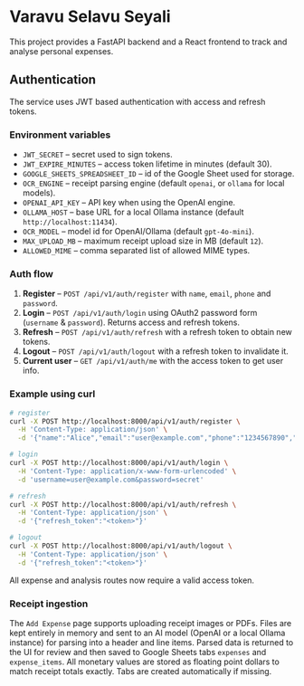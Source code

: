 # Varavu Selavu Seyali

This project provides a FastAPI backend and a React frontend to track and analyse personal expenses.

## Authentication

The service uses JWT based authentication with access and refresh tokens.

### Environment variables
- `JWT_SECRET` – secret used to sign tokens.
- `JWT_EXPIRE_MINUTES` – access token lifetime in minutes (default 30).
- `GOOGLE_SHEETS_SPREADSHEET_ID` – id of the Google Sheet used for storage.
- `OCR_ENGINE` – receipt parsing engine (default `openai`, or `ollama` for local models).
- `OPENAI_API_KEY` – API key when using the OpenAI engine.
- `OLLAMA_HOST` – base URL for a local Ollama instance (default `http://localhost:11434`).
- `OCR_MODEL` – model id for OpenAI/Ollama (default `gpt-4o-mini`).
- `MAX_UPLOAD_MB` – maximum receipt upload size in MB (default `12`).
- `ALLOWED_MIME` – comma separated list of allowed MIME types.

### Auth flow
1. **Register** – `POST /api/v1/auth/register` with `name`, `email`, `phone` and `password`.
2. **Login** – `POST /api/v1/auth/login` using OAuth2 password form (`username` & `password`). Returns access and refresh tokens.
3. **Refresh** – `POST /api/v1/auth/refresh` with a refresh token to obtain new tokens.
4. **Logout** – `POST /api/v1/auth/logout` with a refresh token to invalidate it.
5. **Current user** – `GET /api/v1/auth/me` with the access token to get user info.

### Example using curl
```bash
# register
curl -X POST http://localhost:8000/api/v1/auth/register \
  -H 'Content-Type: application/json' \
  -d '{"name":"Alice","email":"user@example.com","phone":"1234567890","password":"secret"}'

# login
curl -X POST http://localhost:8000/api/v1/auth/login \
  -H 'Content-Type: application/x-www-form-urlencoded' \
  -d 'username=user@example.com&password=secret'

# refresh
curl -X POST http://localhost:8000/api/v1/auth/refresh \
  -H 'Content-Type: application/json' \
  -d '{"refresh_token":"<token>"}'

# logout
curl -X POST http://localhost:8000/api/v1/auth/logout \
  -H 'Content-Type: application/json' \
  -d '{"refresh_token":"<token>"}'
```

All expense and analysis routes now require a valid access token.

### Receipt ingestion

The `Add Expense` page supports uploading receipt images or PDFs. Files are kept
entirely in memory and sent to an AI model (OpenAI or a local Ollama instance)
for parsing into a header and line items. Parsed data is returned to the UI for
review and then saved to Google Sheets tabs `expenses` and `expense_items`.
All monetary values are stored as floating point dollars to match receipt
totals exactly.
Tabs are created automatically if missing.
